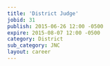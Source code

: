 ```yaml
---
title: 'District Judge'
jobid: 31
publish: 2015-06-26 12:00 -0500
expire: 2015-08-07 12:00 -0500
category: District
sub_category: JNC
layout: career
---
```

